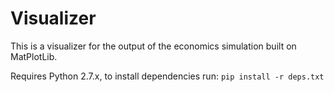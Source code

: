 # Visualizer

This is a visualizer for the output of the economics simulation built on MatPlotLib.

Requires Python 2.7.x, to install dependencies run:
`pip install -r deps.txt`
